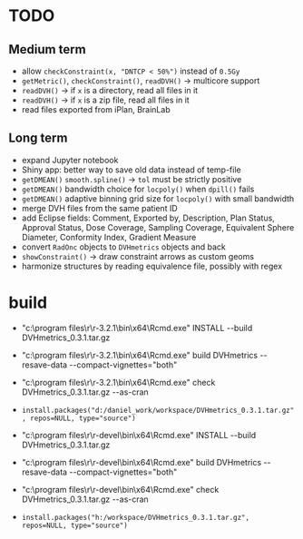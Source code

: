 # TODO
## Medium term

 * allow `checkConstraint(x, "DNTCP < 50%")` instead of `0.5Gy`
 * `getMetric()`, `checkConstraint()`, `readDVH()` -> multicore support
 * `readDVH()` -> if `x` is a directory, read all files in it
 * `readDVH()` -> if `x` is a zip file, read all files in it
 * read files exported from iPlan, BrainLab

## Long term

 * expand Jupyter notebook
 * Shiny app: better way to save old data instead of temp-file
 * `getDMEAN()` `smooth.spline()` -> `tol` must be strictly positive
 * `getDMEAN()` bandwidth choice for `locpoly()` when `dpill()` fails
 * `getDMEAN()` adaptive binning grid size for `locpoly()` with small bandwidth
 * merge DVH files from the same patient ID
 * add Eclipse fields: Comment, Exported by, Description, Plan Status, Approval Status, Dose Coverage, Sampling Coverage, Equivalent Sphere Diameter, Conformity Index, Gradient Measure
 * convert `RadOnc` objects to `DVHmetrics` objects and back
 * `showConstraint()` -> draw constraint arrows as custom geoms
 * harmonize structures by reading equivalence file, possibly with regex

# build
 * "c:\program files\r\r-3.2.1\bin\x64\Rcmd.exe" INSTALL --build DVHmetrics_0.3.1.tar.gz
 * "c:\program files\r\r-3.2.1\bin\x64\Rcmd.exe" build DVHmetrics --resave-data --compact-vignettes="both"
 * "c:\program files\r\r-3.2.1\bin\x64\Rcmd.exe" check DVHmetrics_0.3.1.tar.gz --as-cran
 * `install.packages("d:/daniel_work/workspace/DVHmetrics_0.3.1.tar.gz", repos=NULL, type="source")`

 * "c:\program files\r\r-devel\bin\x64\Rcmd.exe" INSTALL --build DVHmetrics_0.3.1.tar.gz
 * "c:\program files\r\r-devel\bin\x64\Rcmd.exe" build DVHmetrics --resave-data --compact-vignettes="both"
 * "c:\program files\r\r-devel\bin\x64\Rcmd.exe" check DVHmetrics_0.3.1.tar.gz --as-cran
 * `install.packages("h:/workspace/DVHmetrics_0.3.1.tar.gz", repos=NULL, type="source")`
